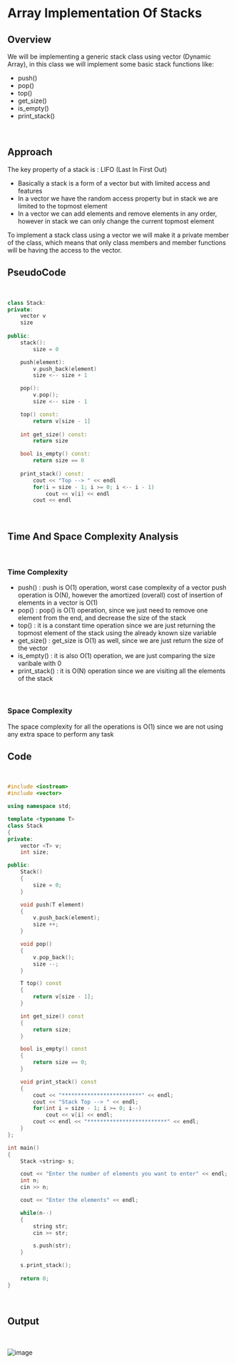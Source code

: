 # **Array Implementation Of Stacks**

## **Overview**

We will be implementing a generic stack class using vector (Dynamic Array), in this class we will implement some basic stack functions like:
- push()
- pop()
- top()
- get_size()
- is_empty()
- print_stack()

<br>

## **Approach**

The key property of a stack is : LIFO (Last In First Out)
- Basically a stack is a form of a vector but with limited access and features
- In a vector we have the random access property but in stack we are limited to the topmost element
- In a vector we can add elements and remove elements in any order, however in stack we can only change the current topmost element

To implement a stack class using a vector we will make it a private member of the class, which means that only class members and member functions will be having the access to the vector.

## **PseudoCode**

<br>

```C++
class Stack:
private:
    vector v
    size
    
public:
    stack():
        size = 0

    push(element):
        v.push_back(element)
        size <-- size + 1

    pop():
        v.pop();
        size <-- size - 1

    top() const:
        return v[size - 1]
    
    int get_size() const:
        return size

    bool is_empty() const:
        return size == 0
    
    print_stack() const:
        cout << "Top --> " << endl
        for(i = size - 1; i >= 0; i <-- i - 1)
            cout << v[i] << endl
        cout << endl
```

<br>

## **Time And Space Complexity Analysis**

<br>

### **Time Complexity**
- push() : push is O(1) operation, worst case complexity of a vector push operation is O(N), however the amortized (overall) cost of insertion of elements in a vector is O(1)
- pop() : pop() is O(1) operation, since we just need to remove one element from the end, and decrease the size of the stack
- top() : it is a constant time operation since we are just returning the topmost element of the stack using the already known size variable
- get_size() : get_size is O(1) as well, since we are just return the size of the vector
- is_empty() : it is also O(1) operation, we are just comparing the size varibale with 0
- print_stack() : it is O(N) operation since we are visiting all the elements of the stack

<br>

### **Space Complexity**
The space complexity for all the operations is O(1) since we are not using any extra space to perform any task


## **Code**

<br>

```C++
#include <iostream>
#include <vector>

using namespace std;

template <typename T>
class Stack
{
private:
    vector <T> v;
    int size;

public:
    Stack()
    {
        size = 0;
    }

    void push(T element)
    {
        v.push_back(element);
        size ++;
    }

    void pop()
    {
        v.pop_back();
        size --;
    }

    T top() const
    {
        return v[size - 1];
    }

    int get_size() const
    {
        return size;
    }

    bool is_empty() const
    {
        return size == 0;
    }

    void print_stack() const
    {
        cout << "*************************" << endl;
        cout << "Stack Top --> " << endl;
        for(int i = size - 1; i >= 0; i--)
            cout << v[i] << endl;
        cout << endl << "*************************" << endl;
    }
};

int main()
{
    Stack <string> s;

    cout << "Enter the number of elements you want to enter" << endl;
    int n;
    cin >> n;

    cout << "Enter the elements" << endl;

    while(n--)
    {
        string str;
        cin >> str;

        s.push(str);
    }

    s.print_stack();
    
    return 0;
}
```

<br>

## **Output**

<br>

![image](https://user-images.githubusercontent.com/34866732/143683996-3b0605d1-0735-4dfb-9a81-5c0bd1e8a564.png)